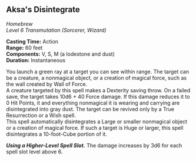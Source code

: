 ## Aksa's Disintegrate
*Homebrew*  
*Level 6 Transmutation (Sorcerer, Wizard)*

**Casting Time:** Action  
**Range:** 60 feet  
**Components:** V, S, M (a lodestone and dust)  
**Duration:** Instantaneous

You launch a green ray at a target you can see within range. The target can be a creature, a nonmagical object, or a creation of magical force, such as the wall created by Wall of Force.  
A creature targeted by this spell makes a Dexterity saving throw. On a failed save, the target takes 10d6 + 40 Force damage. If this damage reduces it to 0 Hit Points, it and everything nonmagical it is wearing and carrying are disintegrated into gray dust. The target can be revived only by a True Resurrection or a Wish spell.  
This spell automatically disintegrates a Large or smaller nonmagical object or a creation of magical force. If such a target is Huge or larger, this spell disintegrates a 10-foot-Cube portion of it.

***Using a Higher-Level Spell Slot.*** The damage increases by 3d6 for each spell slot level above 6.